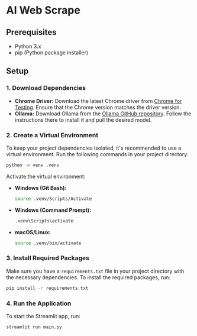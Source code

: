 # AI Web Scrape

## Prerequisites

- Python 3.x
- pip (Python package installer)

## Setup

### 1. Download Dependencies

- **Chrome Driver:** Download the latest Chrome driver from [Chrome for Testing](https://googlechromelabs.github.io/chrome-for-testing/#stable). Ensure that the Chrome version matches the driver version.
- **Ollama:** Download Ollama from the [Ollama GitHub repository](https://github.com/ollama/ollama). Follow the instructions there to install it and pull the desired model.

### 2. Create a Virtual Environment

To keep your project dependencies isolated, it's recommended to use a virtual environment. Run the following commands in your project directory:

```bash
python -m venv .venv
```

Activate the virtual environment:

- **Windows (Git Bash):**
  ```bash
  source .venv/Scripts/Activate
  ```
- **Windows (Command Prompt):**
  ```cmd
  .venv\Scripts\activate
  ```
- **macOS/Linux:**
  ```bash
  source .venv/bin/activate
  ```

### 3. Install Required Packages

Make sure you have a `requirements.txt` file in your project directory with the necessary dependencies. To install the required packages, run:

```bash
pip install -r requirements.txt
```

### 4. Run the Application

To start the Streamlit app, run:

```bash
streamlit run main.py
```
